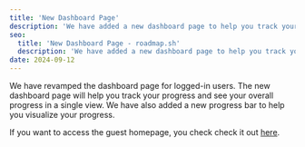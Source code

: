 ```yaml
---
title: 'New Dashboard Page'
description: 'We have added a new dashboard page to help you track your progress'
seo:
  title: 'New Dashboard Page - roadmap.sh'
  description: 'We have added a new dashboard page to help you track your progress'
date: 2024-09-12
---
```


We have revamped the dashboard page for logged-in users. The new dashboard page will help you track your progress and see your overall progress in a single view. We have also added a new progress bar to help you visualize your progress.

If you want to access the guest homepage, you check check it out [here](/home).
